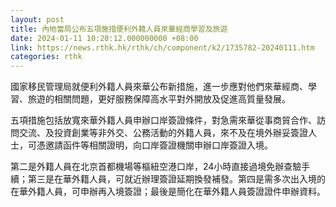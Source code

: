 ```yaml
---
layout: post
title: 內地當局公布五項施措便利外籍人員來華經商學習及旅遊
date: 2024-01-11 10:20:12.000000000 +08:00
link: https://news.rthk.hk/rthk/ch/component/k2/1735782-20240111.htm
categories: rthk
---
```


國家移民管理局就便利外籍人員來華公布新措施，進一步應對他們來華經商、學習、旅遊的相關問題，更好服務保障高水平對外開放及促進高質量發展。

五項措施包括放寬來華外籍人員申辦口岸簽證條件，對急需來華從事商貿合作、訪問交流、及投資創業等非外交、公務活動的外籍人員，來不及在境外辦妥簽證人士，可憑邀請函件等相關證明，向口岸簽證機關申辦口岸簽證入境。

第二是外籍人員在北京首都機場等樞紐空港口岸，24小時直接過境免辦查驗手續；第三是在華外籍人員，可就近辦理簽證延期換發補發。第四是需多次出入境的在華外籍人員，可申辦再入境簽證；最後是簡化在華外籍人員簽證證件申辦資料。

